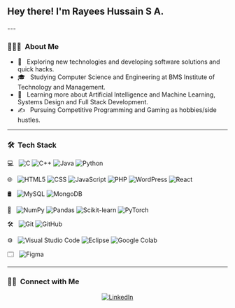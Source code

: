<h2> Hey there! I'm Rayees Hussain S A.</h2>
---
<h3> 👨🏻‍💻 &nbsp;About Me </h3>

- 🤔 &nbsp; Exploring new technologies and developing software solutions and quick hacks.
- 🎓 &nbsp; Studying Computer Science and Engineering at BMS Institute of Technology and Management.
- 🌱 &nbsp; Learning more about Artificial Intelligence and Machine Learning, Systems Design and Full Stack Development.
- ✍️ &nbsp; Pursuing Competitive Programming and Gaming as hobbies/side hustles.
---
<h3> 🛠 &nbsp;Tech Stack</h3>

💻 &nbsp;
![C](https://img.shields.io/badge/-C++-333333?style=flat&logo=c&logoColor=00599C)
![C++](https://img.shields.io/badge/-C++-333333?style=flat&logo=C%2B%2B&logoColor=00599C)
![Java](https://img.shields.io/badge/-Java-333333?style=flat&logo=Java&logoColor=007396)
![Python](https://img.shields.io/badge/-Python-333333?style=flat&logo=python)

🌐 &nbsp;
![HTML5](https://img.shields.io/badge/-HTML5-333333?style=flat&logo=HTML5)
![CSS](https://img.shields.io/badge/-CSS-333333?style=flat&logo=CSS3&logoColor=1572B6)
![JavaScript](https://img.shields.io/badge/-JavaScript-333333?style=flat&logo=javascript)
![PHP](https://img.shields.io/badge/PHP-333333?logo=PHP)
![WordPress](https://img.shields.io/badge/Wordpress-333333?logo=WordPress)
![React](https://img.shields.io/badge/-React-333333?style=flat&logo=react)

🛢 &nbsp;
![MySQL](https://img.shields.io/badge/-MySQL-333333?style=flat&logo=mysql)
![MongoDB](https://img.shields.io/badge/-MongoDB-333333?style=flat&logo=mongodb)

🤖 &nbsp;
![NumPy](https://img.shields.io/badge/NumPy-333333?logo=NumPy)
![Pandas](https://img.shields.io/badge/Pandas-333333?logo=pandas)
![Scikit-learn](https://img.shields.io/badge/Scikit--learn-333333?logo=scikit-learn)
![PyTorch](https://img.shields.io/badge/PyTorch-333333?logo=PyTorch)

🛠 &nbsp;
![Git](https://img.shields.io/badge/-Git-333333?style=flat&logo=git)
![GitHub](https://img.shields.io/badge/-GitHub-333333?style=flat&logo=github)

⚙️ &nbsp;
![Visual Studio Code](https://img.shields.io/badge/-Visual%20Studio%20Code-333333?style=flat&logo=visual-studio-code&logoColor=007ACC)
![Eclipse](https://img.shields.io/badge/-Eclipse-333333?style=flat&logo=eclipse-ide&logoColor=2C2255)
![Google Colab](https://img.shields.io/badge/Colab-333333?logo=Google%20Colab)

🗔 &nbsp;
![Figma](https://img.shields.io/badge/Figma-333333?logo=Figma)

---
<h3> 🤝🏻 &nbsp;Connect with Me </h3>

<p align="center">
<a href="https://www.linkedin.com/in/rayees-hussain-s-a-754338250/"><img alt="LinkedIn" src="https://img.shields.io/badge/LinkedIn-Rayees%20Hussain%20S%20A-blue?style=flat-square&logo=linkedin"></a>
</p>
